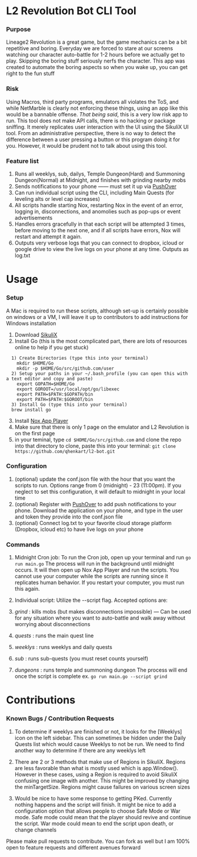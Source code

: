 # L2 Revolution Bot CLI Tool

### Purpose
Lineage2 Revolution is a great game, but the game mechanics can be a bit repetitive and boring. Everyday we are forced to stare at our screens watching our character auto-battle for 1-2 hours before we actually get to play. Skipping the boring stuff seriously nerfs the character. This app was created to automate the boring aspects so when you wake up, you can get right to the fun stuff

### Risk
Using Macros, third party programs, emulators all violates the ToS, and while NetMarble is clearly not enforcing these things, using an app like this would be a bannable offense. *That being said*, this is a very low risk app to run. This tool does not make API calls, there is no hacking or package sniffing. It merely replicates user interaction with the UI using the SikuliX UI tool. From an administrative perspective, there is no way to detect the difference between a user pressing a button or this program doing it for you. However, it would be prudent not to talk about using this tool.

### Feature list
1. Runs all weeklys, sub, dailys, Temple Dungeon(Hard) and Summoning Dungeon(Normal) at Midnight, and finishes with grinding nearby mobs
2. Sends notifications to your phone —— must set it up via [PushOver](http://pushover.net)
3. Can run individual script using the CLI, including Main Quests (for leveling alts or level cap increases)
4. All scripts handle starting Nox, restarting Nox in the event of an error, logging in, disconnections, and anomolies such as pop-ups or event advertisements
5. Handles errors gracefully in that each script will be attempted 3 times, before moving to the next one, and if all scripts have errors, Nox will restart and attempt it again.
6. Outputs very verbose logs that you can connect to dropbox, icloud or google drive to view the live logs on your phone at any time. Outputs as log.txt

# Usage

### Setup
A Mac is required to run these scripts, although set-up is certainly possible on windows or a VM, I will leave it up to contributors to add instructions for Windows installation

1. Download [SikuliX](http://www.sikuli.org/)
2. Install Go (this is the most complicated part, there are lots of resources online to help if you get stuck)
```
  1) Create Directories (type this into your terminal)
    mkdir $HOME/Go
    mkdir -p $HOME/Go/src/github.com/user
  2) Setup your paths in your ~/.bash_profile (you can open this with a text editor and copy and paste)
    export GOPATH=$HOME/Go
    export GOROOT=/usr/local/opt/go/libexec
    export PATH=$PATH:$GOPATH/bin
    export PATH=$PATH:$GOROOT/bin
  3) Install Go (type this into your terminal)
  brew install go
```
3. Install [Nox App Player](http://www.bignox.com)
4. Make sure that there is only 1 page on the emulator and L2 Revolution is on the first page
5. in your teminal, type `cd $HOME/Go/src/github.com` and clone the repo into that directory
  to clone, paste this into your terminal: `git clone https://github.com/qhenkart/l2-bot.git`

### Configuration
1. (optional) update the conf.json file with the hour that you want the scripts to run. Options range from 0 (midnight) - 23 (11:00pm). If you neglect to set this configuration, it will default to midnight in your local time
2. (optional) Register with [PushOver](https://pushover.net/) to add push notifications to your phone. Download the application on your phone, and type in the user and token they provide into the conf.json file
3. (optional) Connect log.txt to your favorite cloud storage platform (Dropbox, icloud etc) to have live logs on your phone


### Commands
1. Midnight Cron job:
  To run the Cron job, open up your terminal and run
  `go run main.go`
  The process will run in the background until midnight occurs. It will then open up Nox App Player and run the scripts. You cannot use your computer while the scripts are running since it replicates human behavior. If you restart your computer, you must run this again.

2. Individual script:
  Utilize the --script flag. Accepted options are:
  1. *grind* : kills mobs (but makes disconnections impossible) — Can be used for any situation where you want to auto-battle and walk away without worrying about disconnections
  2. *quests* : runs the main quest line
  3. *weeklys* : runs weeklys and daily quests
  4. *sub* : runs sub-quests (you must reset counts yourself)
  5. *dungeons* : runs temple and summoning dungeon
  The process will end once the script is complete
ex. `go run main.go --script grind`


# Contributions

### Known Bugs / Contribution Requests
1. To determine if weeklys are finished or not, it looks for the [Weeklys] icon on the left sidebar. This can sometimes be hidden under the Daily Quests list which would cause Weeklys to not be run. We need to find another way to determine if there are any weeklys left

2. There are 2 or 3 methods that make use of Regions in SikuliX. Regions are less favorable than what is mostly used which is app.Window(). However in these cases, using a Region is required to avoid SikuliX confusing one image with another. This might be improved by changing the minTargetSize. Regions might cause failures on various screen sizes

3. Would be nice to have some response to getting PKed. Currently nothing happens and the script will finish. It might be nice to add a configuration option that allows people to choose Safe Mode or War mode. Safe mode could mean that the player should revive and continue the script. War mode could mean to end the script upon death, or change channels

Please make pull requests to contribute. You can fork as well but I am 100% open to feature requests and different avenues forward
